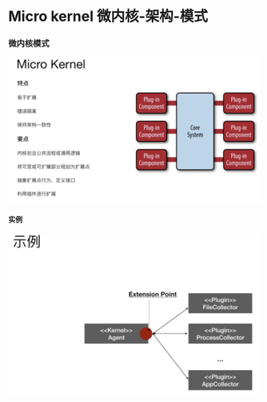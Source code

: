 # Micro kernel 微内核-架构-模式

### 微内核模式
![微内核模式](./img/micro-kernel-01.png)

#### 实例
![微内核模式-实例](./img/micro-kernel-02.png)


